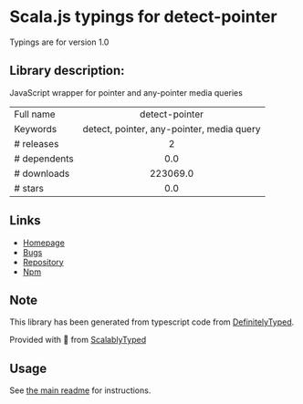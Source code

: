 
# Scala.js typings for detect-pointer

Typings are for version 1.0

## Library description:
JavaScript wrapper for pointer and any-pointer media queries

|                    |                 |
| ------------------ | :-------------: |
| Full name          | detect-pointer |
| Keywords           | detect, pointer, any-pointer, media query |
| # releases         | 2 |
| # dependents       | 0.0 |
| # downloads        | 223069.0 |
| # stars            | 0.0 |

## Links
- [Homepage](https://github.com/rafgraph/detect-pointer#readme)
- [Bugs](https://github.com/rafgraph/detect-pointer/issues)
- [Repository](https://github.com/rafgraph/detect-pointer)
- [Npm](https://www.npmjs.com/package/detect-pointer)
    


## Note
This library has been generated from typescript code from [DefinitelyTyped](https://definitelytyped.org).

Provided with :purple_heart: from [ScalablyTyped](https://github.com/oyvindberg/ScalablyTyped)

## Usage
See [the main readme](../../readme.md) for instructions.


